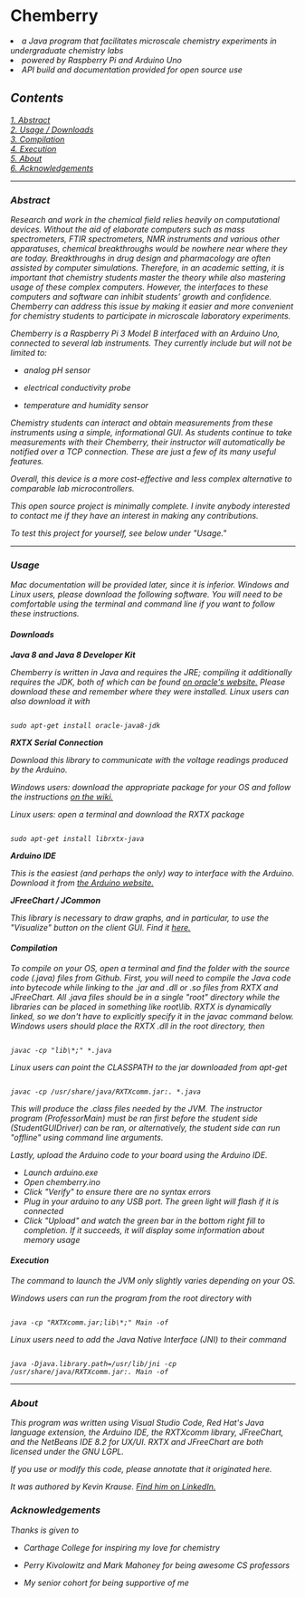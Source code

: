 <h1>Chemberry</h1>
<li><i>a Java program that facilitates microscale chemistry experiments in undergraduate chemistry labs
<li><i>powered by Raspberry Pi and Arduino Uno
<li><i>API build and documentation provided for open source use
<h2>Contents</h2>
<a href="#abstract"> 1. Abstract</a><br>
<a href="#usage">2. Usage / Downloads</a><br>
<a href="#compilation">3. Compilation</a><br>
<a href="#execution">4. Execution</a><br>
<a href="#about">5. About</a><br>
<a href="#acknowledgements">6. Acknowledgements</a><br>
<hr>
<h3 id="abstract">Abstract</h3>

Research and work in the chemical field relies heavily on computational devices. Without the aid of elaborate computers such as mass spectrometers, FTIR spectrometers, NMR instruments and various other apparatuses, chemical breakthroughs would be nowhere near where they are today. Breakthroughs in drug design and pharmacology are often assisted by computer simulations. Therefore, in an academic setting, it is important that chemistry students master the theory while also mastering usage of these complex computers. However, the interfaces to these computers and software can inhibit students’ growth and confidence. Chemberry can address this issue by making it easier and more convenient for chemistry students to participate in microscale laboratory experiments.

  

Chemberry is a Raspberry Pi 3 Model B interfaced with an Arduino Uno, connected to several lab instruments. They currently include but will not be limited to:

  

* analog pH sensor

* electrical conductivity probe

* temperature and humidity sensor

  

Chemistry students can interact and obtain measurements from these instruments using a simple, informational GUI. As students continue to take measurements with their Chemberry, their instructor will automatically be notified over a TCP connection. These are just a few of its many useful features.

  

Overall, this device is a more cost-effective and less complex alternative to comparable lab microcontrollers.

  

This open source project is minimally complete. I invite anybody interested to contact me if they have an interest in making any contributions.

  

To test this project for yourself, see below under "Usage."

<hr>

  

<h3 id="usage">Usage</h3>

Mac documentation will be provided later, since it is inferior. Windows and Linux users, please download the following software. You will need to be comfortable using the terminal and command line if you want to follow these instructions.<br>

<h4>Downloads</h4>

<b>Java 8 and Java 8 Developer Kit</b><br>

Chemberry is written in Java and requires the JRE; compiling it additionally requires the JDK, both of which can be found <a  href = "http://www.oracle.com/technetwork/java/javase/downloads/index.html">on oracle's website.</a> Please download these and remember where they were installed. Linux users can also download it with

  

```

sudo apt-get install oracle-java8-jdk

```

<b>RXTX Serial Connection</b><br>

Download this library to communicate with the voltage readings produced by the Arduino. <br>

<i>Windows</i> users: download the appropriate package for your OS and follow the instructions <a  href = "http://rxtx.qbang.org/wiki/index.php/Download">on the wiki.</a>  <br>

<i>Linux</i> users: open a terminal and download the RXTX package

  

```

sudo apt-get install librxtx-java

```

<b>Arduino IDE</b>

This is the easiest (and perhaps the only) way to interface with the Arduino. Download it from <a  href = "http://rxtx.qbang.org/wiki/index.php/Download">the Arduino website.</a>

<b>JFreeChart / JCommon</b>

This library is necessary to draw graphs, and in particular, to use the "Visualize" button on the client GUI. Find it <a href = "http://www.jfree.org/index.html"> here. </a>

<h4 id="compilation">Compilation</h4>

To compile on your OS, open a terminal and find the folder with the source code (.java) files from Github. First, you will need to compile the Java code into bytecode while linking to the .jar and .dll or .so files from RXTX and JFreeChart. All .java files should be in a single "root" directory while the libraries can be placed in something like root\lib\. RXTX is dynamically linked, so we don't have to explicitly specify it in the javac command below.<br>
<i>Windows</i> users should place the RXTX .dll in the root directory, then

  

```

javac -cp "lib\*;" *.java

```

<i>Linux</i> users can point the CLASSPATH to the jar downloaded from apt-get

```

javac -cp /usr/share/java/RXTXcomm.jar:. *.java

```

  

This will produce the .class files needed by the JVM. The instructor program (ProfessorMain) must be ran first before the student side (StudentGUIDriver) can be ran, or alternatively, the student side can run "offline" using command line arguments. 

  

Lastly, upload the Arduino code to your board using the Arduino IDE.

<ul>

<li>Launch arduino.exe</li>

<li>Open chemberry.ino

<li>Click "Verify" to ensure there are no syntax errors

<li>Plug in your arduino to any USB port. The green light will flash if it is connected</li>

<li>Click "Upload" and watch the green bar in the bottom right fill to completion. If it succeeds, it will display some information about memory usage

</ul>

<h4 id="execution">Execution</h4>

The command to launch the JVM only slightly varies depending on your OS.<br>

<i>Windows</i> users can run the program from the root directory with

  

```

java -cp "RXTXcomm.jar;lib\*;" Main -of

```

  

<i>Linux</i> users need to add the Java Native Interface (JNI) to their command

```

java -Djava.library.path=/usr/lib/jni -cp /usr/share/java/RXTXcomm.jar:. Main -of

```

  

<hr>

  

<h3 id="about">About</h3>

  

This program was written using Visual Studio Code, Red Hat's Java language extension, the Arduino IDE, the RXTXcomm library, JFreeChart, and the NetBeans IDE 8.2 for UX/UI. RXTX and JFreeChart are both licensed under the GNU LGPL.<br> 

If you use or modify this code, please annotate that it originated here.

It was authored by Kevin Krause. <a  href = "https://www.linkedin.com/in/kevin-krause-131664105/"> Find him on LinkedIn.</a>

  

<h3 id="acknowledgements">Acknowledgements</h3>

  

Thanks is given to

  

* Carthage College for inspiring my love for chemistry

* Perry Kivolowitz and Mark Mahoney for being awesome CS professors

* My senior cohort for being supportive of me